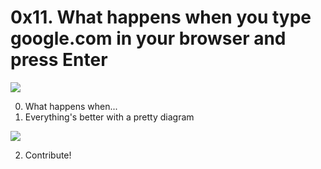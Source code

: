 # 0x11. What happens when you type google.com in your browser and press Enter

![](https://s3.amazonaws.com/intranet-projects-files/holbertonschool-sysadmin_devops/298/aJPw3mw.jpg)

0. What happens when...
1. Everything's better with a pretty diagram

![](http://i.imgur.com/i9ivkdo.png)

2. Contribute!
